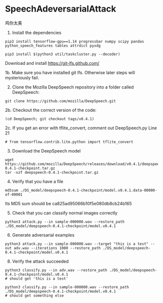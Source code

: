 # SpeechAdeversarialAttack

鸡你太美

1. Install the dependencies

```
pip3 install tensorflow-gpu==1.14 progressbar numpy scipy pandas python_speech_features tables attrdict pyxdg

pip3 install $(python3 util/taskcluster.py --decoder)
```

Download and install
https://git-lfs.github.com/

1b. Make sure you have installed git lfs. Otherwise later steps will mysteriously fail.

2. Clone the Mozilla DeepSpeech repository into a folder called DeepSpeech:

```
git clone https://github.com/mozilla/DeepSpeech.git
```

2b. Checkout the correct version of the code:

```
(cd DeepSpeech; git checkout tags/v0.4.1)
```

2c. If you get an error with tflite_convert, comment out DeepSpeech.py Line 21
```
# from tensorflow.contrib.lite.python import tflite_convert
```

3. Download the DeepSpeech model

```
wget https://github.com/mozilla/DeepSpeech/releases/download/v0.4.1/deepspeech-0.4.1-checkpoint.tar.gz
tar -xzf deepspeech-0.4.1-checkpoint.tar.gz
```

4. Verify that you have a file 
```
md5sum ./DS_model/deepspeech-0.4.1-checkpoint/model.v0.4.1.data-00000-of-00001
```
Its MD5 sum should be
ca825ad95066b10f5e080db8cb24b165

5. Check that you can classify normal images correctly

```
python3 attack.py --in sample-000000.wav --restore_path ./DS_model/deepspeech-0.4.1-checkpoint/model.v0.4.1
```

6. Generate adversarial examples

```
python3 attack.py --in sample-000000.wav --target "this is a test" --out adv.wav --iterations 1000 --restore_path ./DS_model/deepspeech-0.4.1-checkpoint/model.v0.4.1
```

8. Verify the attack succeeded

```
python3 classify.py --in adv.wav --restore_path ./DS_model/deepspeech-0.4.1-checkpoint/model.v0.4.1
# should get 'this is a test'

python3 classify.py --in sample-000000.wav --restore_path ./DS_model/deepspeech-0.4.1-checkpoint/model.v0.4.1
# should get something else
```
